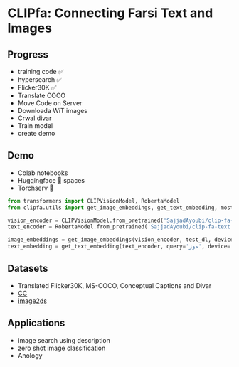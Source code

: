 # CLIPfa: Connecting Farsi Text and Images


## Progress
- training code ✅
- hypersearch ✅
- Flicker30K ✅
- Translate COCO
- Move Code on Server
- Downloada WiT images
- Crwal divar
- Train model
- create demo

## Demo
- Colab notebooks
- Huggingface 🤗 spaces
- Torchserv 🥘

```python
from transformers import CLIPVisionModel, RobertaModel
from clipfa.utils import get_image_embeddings, get_text_embedding, most_similar

vision_encoder = CLIPVisionModel.from_pretrained('SajjadAyoubi/clip-fa-vision')
text_encoder = RobertaModel.from_pretrained('SajjadAyoubi/clip-fa-text')

image_embeddings = get_image_embeddings(vision_encoder, test_dl, device='cuda')
text_embedding = get_text_embedding(text_encoder, query='موز', device='cuda')
```

## Datasets
- Translated Flicker30K, MS-COCO, Conceptual Captions and Divar
- [CC](https://ai.google.com/research/ConceptualCaptions/download)
- [image2ds](https://github.com/rom1504/img2dataset)

## Applications
- image search using description
- zero shot image classification
- Anology
